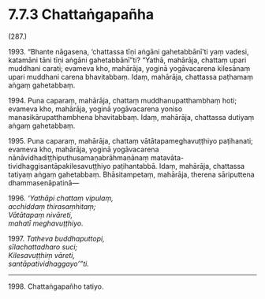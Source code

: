 

# 7.7.3 Chattaṅgapañha




(287.)

1993\. “Bhante nāgasena, ‘chattassa tīṇi aṅgāni gahetabbānī’ti yaṃ vadesi, katamāni tāni tīṇi aṅgāni gahetabbānī”ti? “Yathā, mahārāja, chattaṃ upari muddhani carati; evameva kho, mahārāja, yoginā yogāvacarena kilesānaṃ upari muddhani carena bhavitabbaṃ. Idaṃ, mahārāja, chattassa paṭhamaṃ aṅgaṃ gahetabbaṃ.

1994\. Puna caparaṃ, mahārāja, chattaṃ muddhanupatthambhaṃ hoti; evameva kho, mahārāja, yoginā yogāvacarena yoniso manasikārupatthambhena bhavitabbaṃ. Idaṃ, mahārāja, chattassa dutiyaṃ aṅgaṃ gahetabbaṃ.

1995\. Puna caparaṃ, mahārāja, chattaṃ vātātapameghavuṭṭhiyo paṭihanati; evameva kho, mahārāja, yoginā yogāvacarena nānāvidhadiṭṭhiputhusamaṇabrāhmaṇānaṃ matavāta-tividhaggisantāpakilesavuṭṭhiyo paṭihantabbā. Idaṃ, mahārāja, chattassa tatiyaṃ aṅgaṃ gahetabbaṃ. Bhāsitampetaṃ, mahārāja, therena sāriputtena dhammasenāpatinā—

1996\. _‘Yathāpi chattaṃ vipulaṃ,_  
_acchiddaṃ thirasaṃhitaṃ;_  
_Vātātapaṃ nivāreti,_  
_mahatī meghavuṭṭhiyo._  


1997\. _Tatheva buddhaputtopi,_  
_sīlachattadharo suci;_  
_Kilesavuṭṭhiṃ vāreti,_  
_santāpatividhaggayo’”ti._  


---

1998\. Chattaṅgapañho tatiyo.





